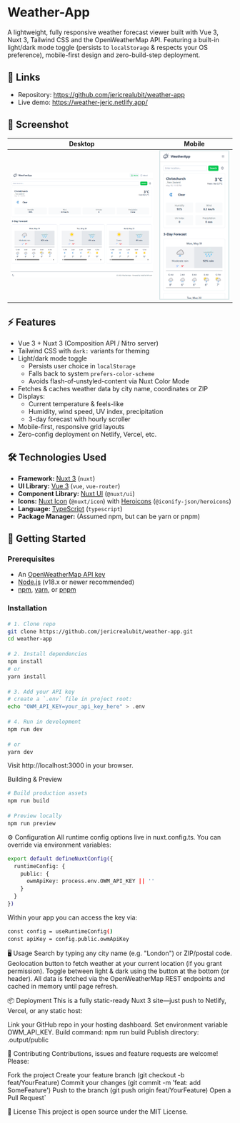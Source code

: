 # Weather-App

A lightweight, fully responsive weather forecast viewer built with Vue 3, Nuxt 3, Tailwind CSS and the OpenWeatherMap API.
Featuring a built-in light/dark mode toggle (persists to `localStorage` & respects your OS preference), mobile-first design and zero-build-step deployment.

## 🔗 Links

- Repository: https://github.com/jericrealubit/weather-app
- Live demo: https://weather-jeric.netlify.app/

## 📸 Screenshot

| Desktop                                              | Mobile                                              |
| ---------------------------------------------------- | --------------------------------------------------- |
| <img src="docs/screenshots/desktop.png" width="420"> | <img src="docs/screenshots/mobile.png" width="200"> |

## ⚡ Features

- Vue 3 + Nuxt 3 (Composition API / Nitro server)
- Tailwind CSS with `dark:` variants for theming
- Light/dark mode toggle
  - Persists user choice in `localStorage`
  - Falls back to system `prefers-color-scheme`
  - Avoids flash-of-unstyled-content via Nuxt Color Mode
- Fetches & caches weather data by city name, coordinates or ZIP
- Displays:
  - Current temperature & feels-like
  - Humidity, wind speed, UV index, precipitation
  - 3-day forecast with hourly scroller
- Mobile-first, responsive grid layouts
- Zero-config deployment on Netlify, Vercel, etc.

## 🛠️ Technologies Used

- **Framework:** [Nuxt 3](https://nuxt.com/) (`nuxt`)
- **UI Library:** [Vue 3](https://vuejs.org/) (`vue`, `vue-router`)
- **Component Library:** [Nuxt UI](https://ui.nuxt.com/) (`@nuxt/ui`)
- **Icons:** [Nuxt Icon](https://nuxt.com/modules/icon) (`@nuxt/icon`) with [Heroicons](https://heroicons.com/) (`@iconify-json/heroicons`)
- **Language:** [TypeScript](https://www.typescriptlang.org/) (`typescript`)
- **Package Manager:** (Assumed npm, but can be yarn or pnpm)

## 🚀 Getting Started

### Prerequisites

- An [OpenWeatherMap API key](https://openweathermap.org/api)
- [Node.js](https://nodejs.org/) (v18.x or newer recommended)
- [npm](https://www.npmjs.com/), [yarn](https://yarnpkg.com/), or [pnpm](https://pnpm.io/)

### Installation

```bash
# 1. Clone repo
git clone https://github.com/jericrealubit/weather-app.git
cd weather-app

# 2. Install dependencies
npm install
# or
yarn install

# 3. Add your API key
# create a `.env` file in project root:
echo "OWM_API_KEY=your_api_key_here" > .env

# 4. Run in development
npm run dev

# or
yarn dev
```

Visit http://localhost:3000 in your browser.

Building & Preview

```bash
# Build production assets
npm run build

# Preview locally
npm run preview
```

⚙️ Configuration
All runtime config options live in nuxt.config.ts. You can override via environment variables:

```bash
export default defineNuxtConfig({
  runtimeConfig: {
    public: {
      owmApiKey: process.env.OWM_API_KEY || ''
    }
  }
})
```

Within your app you can access the key via:

```bash
const config = useRuntimeConfig()
const apiKey = config.public.owmApiKey
```

🖥️ Usage
Search by typing any city name (e.g. "London") or ZIP/postal code.
Geolocation button to fetch weather at your current location (if you grant permission).
Toggle between light & dark using the button at the bottom (or header).
All data is fetched via the OpenWeatherMap REST endpoints and cached in memory until page refresh.

📦 Deployment
This is a fully static-ready Nuxt 3 site—just push to Netlify, Vercel, or any static host:

Link your GitHub repo in your hosting dashboard.
Set environment variable OWM_API_KEY.
Build command: npm run build
Publish directory: .output/public

🤝 Contributing
Contributions, issues and feature requests are welcome! Please:

Fork the project
Create your feature branch (git checkout -b feat/YourFeature)
Commit your changes (git commit -m 'feat: add SomeFeature')
Push to the branch (git push origin feat/YourFeature)
Open a Pull Request`

📝 License
This project is open source under the MIT License.
